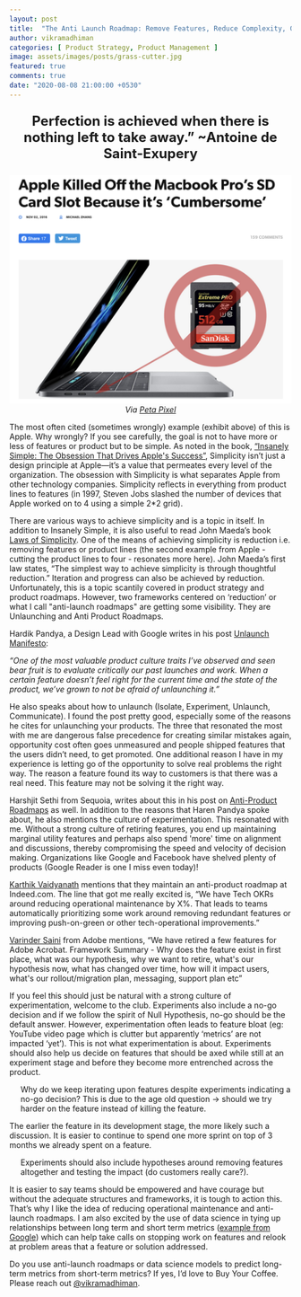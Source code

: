 ```yaml
---
layout: post
title:  "The Anti Launch Roadmap: Remove Features, Reduce Complexity, Gain Agility"
author: vikramadhiman
categories: [ Product Strategy, Product Management ]
image: assets/images/posts/grass-cutter.jpg
featured: true
comments: true
date: "2020-08-08 21:00:00 +0530"
---
```


<p style="font-size:24px;" align = "center"><strong>
	Perfection is achieved when there is nothing left to take away.” ~Antoine de Saint-Exupery
</strong>
</p>

<p align="center">
	<img src = "/assets/images/posts/apple-reduce.png" alt="Reduce apple product line" title="Reduce apple product line" />
	<em>Via <a href="https://petapixel.com/2016/11/02/apple-killed-off-macbook-pros-sd-card-slot-cumbersome/">Peta Pixel</a>
	</em>
</p>
The most often cited (sometimes wrongly) example (exhibit above) of this is Apple. Why wrongly? If you see carefully, the goal is not to have more or less of features or product but to be simple. As noted in the book, <a href="https://www.goodreads.com/book/show/13383957-insanely-simple?ac=1&from_search=true&qid=2pZ1ZnqCKx&rank=1">“Insanely Simple: The Obsession That Drives Apple's Success”</a>, Simplicity isn’t just a design principle at Apple—it’s a value that permeates every level of the organization. The obsession with Simplicity is what separates Apple from other technology companies. Simplicity reflects in everything from product lines to features (in 1997, Steven Jobs slashed the number of devices that Apple worked on to 4 using a simple 2*2 grid). 

There are various ways to achieve simplicity and is a topic in itself. In addition to Insanely Simple, it is also useful to read John Maeda’s book <a href="https://www.goodreads.com/book/show/225111.The_Laws_of_Simplicity?ac=1&from_search=true&qid=Bjb3OdmPXf&rank=1">Laws of Simplicity</a>. One of the means of achieving simplicity is reduction i.e. removing features or product lines (the second example from Apple - cutting the product lines to four -  resonates more here). John Maeda’s first law states, “The simplest way to achieve simplicity is through thoughtful reduction.” Iteration and progress can also be achieved by reduction. Unfortunately, this is a topic scantily covered in product strategy and product roadmaps. However, two frameworks centered on ‘reduction’ or what I call "anti-launch roadmaps" are getting some visibility. They are Unlaunching and Anti Product Roadmaps. 

Hardik Pandya, a Design Lead with Google writes in his post <a href="https://hvpandya.com/unlaunch-manifesto">Unlaunch Manifesto</a>:

<em>“One of the most valuable product culture traits I’ve observed and seen bear fruit is to evaluate critically our past launches and work. When a certain feature doesn’t feel right for the current time and the state of the product, we’ve grown to not be afraid of unlaunching it.”</em>

He also speaks about how to unlaunch (Isolate, Experiment, Unlaunch, Communicate). I found the post pretty good, especially some of the reasons he cites for unlaunching your products. The three that resonated the most with me are dangerous false precedence for creating similar mistakes again, opportunity cost often goes unmeasured and people shipped features that the users didn’t need, to get promoted. One additional reason I have in my experience is letting go of the opportunity to solve real problems the right way. The reason a feature found its way to customers is that there was a real need. This feature may not be solving it the right way. 

Harshjit Sethi from Sequoia, writes about this in his post on <a href="https://www.sequoiacap.com/india/article/anti-product-roadmap/">Anti-Product Roadmaps</a> as well. In addition to the reasons that Haren Pandya spoke about, he also mentions the culture of experimentation. This resonated with me. Without a strong culture of retiring features, you end up maintaining marginal utility features and perhaps also spend 'more' time on alignment and discussions, thereby compromising the speed and velocity of decision making. Organizations like Google and Facebook have shelved plenty of products (Google Reader is one I miss even today)!  

<a href="https://www.linkedin.com/in/ckarthikv/">Karthik Vaidyanath</a> mentions that they maintain an anti-product roadmap at Indeed.com. The line that got me really excited is, “We have Tech OKRs around reducing operational maintenance by X%. That leads to teams automatically prioritizing some work around removing redundant features or improving push-on-green or other tech-operational improvements.”

<a href="https://www.linkedin.com/in/varindersaini/">Varinder Saini</a> from Adobe mentions, “We have retired a few features for Adobe Acrobat. Framework Summary - Why does the feature exist in first place, what was our hypothesis, why we want to retire, what's our hypothesis now, what has changed over time, how will it impact users, what's our rollout/migration plan, messaging, support plan etc”

If you feel this should just be natural with a strong culture of experimentation, welcome to the club. Experiments also include a no-go decision and if we follow the spirit of Null Hypothesis, no-go should be the default answer. However, experimentation often leads to feature bloat (eg: YouTube video page which is clutter but apparently ‘metrics’ are not impacted ‘yet’). This is not what experimentation is about. Experiments should also help us decide on features that should be axed while still at an experiment stage and before they become more entrenched across the product. 

<p style="padding-left:20px;">Why do we keep iterating upon features despite experiments indicating a no-go decision? This is due to the age old question -> should we try harder on the feature instead of killing the feature. </p>

The earlier the feature in its development stage, the more likely such a discussion. It is easier to continue to spend one more sprint on top of 3 months we already spent on a feature. 

<p style="padding-left:20px;">Experiments should also include hypotheses around removing features altogether and testing the impact (do customers really care?).  </p>

It is easier to say teams should be empowered and have courage but without the adequate structures and frameworks, it is tough to action this. That’s why I like the idea of reducing operational maintenance and anti-launch roadmaps. I am also excited by the use of data science in tying up relationships between long term and short term metrics (<a href="https://storage.googleapis.com/pub-tools-public-publication-data/pdf/43887.pdf">example from Google</a>) which can help take calls on stopping work on features and relook at problem areas that a feature or solution addressed. 

Do you use anti-launch roadmaps or data science models to predict long-term metrics from short-term metrics? If yes, I’d love to Buy Your Coffee. Please reach out <a href="https://linkedin.com/in/vikrama">@vikramadhiman</a>. 



